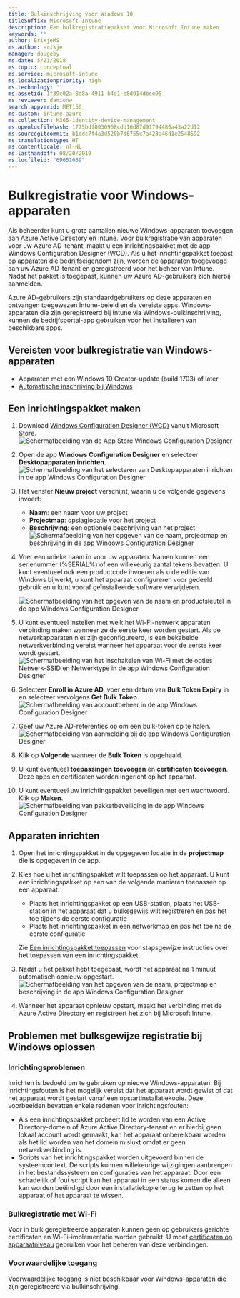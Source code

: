 ```yaml
---
title: Bulkinschrijving voor Windows 10
titleSuffix: Microsoft Intune
description: Een bulkregistratiepakket voor Microsoft Intune maken
keywords: ''
author: ErikjeMS
ms.author: erikje
manager: dougeby
ms.date: 5/21/2018
ms.topic: conceptual
ms.service: microsoft-intune
ms.localizationpriority: high
ms.technology: ''
ms.assetid: 1f39c02a-8d8a-4911-b4e1-e8d014dbce95
ms.reviewer: damionw
search.appverid: MET150
ms.custom: intune-azure
ms.collection: M365-identity-device-management
ms.openlocfilehash: 1775bdf0030968cdd16d87d91794480a43a22d12
ms.sourcegitcommit: b1ddc7f4a3d520b7d6755c7a423a46d1e2548592
ms.translationtype: HT
ms.contentlocale: nl-NL
ms.lasthandoff: 08/20/2019
ms.locfileid: "69651039"
---
```

# <a name="bulk-enrollment-for-windows-devices"></a>Bulkregistratie voor Windows-apparaten

Als beheerder kunt u grote aantallen nieuwe Windows-apparaten toevoegen aan Azure Active Directory en Intune. Voor bulkregistratie van apparaten voor uw Azure AD-tenant, maakt u een inrichtingspakket met de app Windows Configuration Designer (WCD). Als u het inrichtingspakket toepast op apparaten die bedrijfseigendom zijn, worden de apparaten toegevoegd aan uw Azure AD-tenant en geregistreerd voor het beheer van Intune. Nadat het pakket is toegepast, kunnen uw Azure AD-gebruikers zich hierbij aanmelden.

Azure AD-gebruikers zijn standaardgebruikers op deze apparaten en ontvangen toegewezen Intune-beleid en de vereiste apps. Windows-apparaten die zijn geregistreerd bij Intune via Windows-bulkinschrijving, kunnen de bedrijfsportal-app gebruiken voor het installeren van beschikbare apps. 

## <a name="prerequisites-for-windows-devices-bulk-enrollment"></a>Vereisten voor bulkregistratie van Windows-apparaten

- Apparaten met een Windows 10 Creator-update (build 1703) of later
- [Automatische inschrijving bij Windows](windows-enroll.md#enable-windows-10-automatic-enrollment)

## <a name="create-a-provisioning-package"></a>Een inrichtingspakket maken

1. Download [Windows Configuration Designer (WCD)](https://www.microsoft.com/store/apps/9nblggh4tx22) vanuit Microsoft Store.
   ![Schermafbeelding van de App Store Windows Configuration Designer](media/bulk-enroll-store.png)

2. Open de app **Windows Configuration Designer** en selecteer **Desktopapparaten inrichten**.
   ![Schermafbeelding van het selecteren van Desktopapparaten inrichten in de app Windows Configuration Designer](media/bulk-enroll-select.png)

3. Het venster **Nieuw project** verschijnt, waarin u de volgende gegevens invoert:
   - **Naam**: een naam voor uw project
   - **Projectmap**: opslaglocatie voor het project
   - **Beschrijving**: een optionele beschrijving van het project ![Schermafbeelding van het opgeven van de naam, projectmap en beschrijving in de app Windows Configuration Designer](media/bulk-enroll-name.png)

4. Voer een unieke naam in voor uw apparaten. Namen kunnen een serienummer (%SERIAL%) of een willekeurig aantal tekens bevatten. U kunt eventueel ook een productcode invoeren als u de editie van Windows bijwerkt, u kunt het apparaat configureren voor gedeeld gebruik en u kunt vooraf geïnstalleerde software verwijderen.
   
   ![Schermafbeelding van het opgeven van de naam en productsleutel in de app Windows Configuration Designer](media/bulk-enroll-device.png)

5. U kunt eventueel instellen met welk het Wi-Fi-netwerk apparaten verbinding maken wanneer ze de eerste keer worden gestart.  Als de netwerkapparaten niet zijn geconfigureerd, is een bekabelde netwerkverbinding vereist wanneer het apparaat voor de eerste keer wordt gestart.
   ![Schermafbeelding van het inschakelen van Wi-Fi met de opties Netwerk-SSID en Netwerktype in de app Windows Configuration Designer](media/bulk-enroll-network.png)

6. Selecteer **Enroll in Azure AD**, voer een datum van **Bulk Token Expiry** in en selecteer vervolgens **Get Bulk Token**.
   ![Schermafbeelding van accountbeheer in de app Windows Configuration Designer](media/bulk-enroll-account.png)

7. Geef uw Azure AD-referenties op om een bulk-token op te halen.
   ![Schermafbeelding van aanmelding bij de app Windows Configuration Designer](media/bulk-enroll-cred.png)

8. Klik op **Volgende** wanneer de **Bulk Token** is opgehaald.

9. U kunt eventueel **toepassingen toevoegen** en **certificaten toevoegen**. Deze apps en certificaten worden ingericht op het apparaat.

10. U kunt eventueel uw inrichtingspakket beveiligen met een wachtwoord.  Klik op **Maken**.
    ![Schermafbeelding van pakketbeveiliging in de app Windows Configuration Designer](media/bulk-enroll-create.png)

## <a name="provision-devices"></a>Apparaten inrichten

1. Open het inrichtingspakket in de opgegeven locatie in de **projectmap** die is opgegeven in de app.

2. Kies hoe u het inrichtingspakket wilt toepassen op het apparaat.  U kunt een inrichtingspakket op een van de volgende manieren toepassen op een apparaat:
   - Plaats het inrichtingspakket op een USB-station, plaats het USB-station in het apparaat dat u bulksgewijs wilt registreren en pas het toe tijdens de eerste configuratie
   - Plaats het inrichtingspakket in een netwerkmap en pas het toe na de eerste configuratie

   Zie [Een inrichtingspakket toepassen](https://technet.microsoft.com/itpro/windows/configure/provisioning-apply-package) voor stapsgewijze instructies over het toepassen van een inrichtingspakket.

3. Nadat u het pakket hebt toegepast, wordt het apparaat na 1 minuut automatisch opnieuw opgestart.
   ![Schermafbeelding van het opgeven van de naam, projectmap en beschrijving in de app Windows Configuration Designer](media/bulk-enroll-add.png)

4. Wanneer het apparaat opnieuw opstart, maakt het verbinding met de Azure Active Directory en registreert het zich bij Microsoft Intune.

## <a name="troubleshooting-windows-bulk-enrollment"></a>Problemen met bulksgewijze registratie bij Windows oplossen

### <a name="provisioning-issues"></a>Inrichtingsproblemen
Inrichten is bedoeld om te gebruiken op nieuwe Windows-apparaten. Bij inrichtingsfouten is het mogelijk vereist dat het apparaat wordt gewist of dat het apparaat wordt gestart vanaf een opstartinstallatiekopie. Deze voorbeelden bevatten enkele redenen voor inrichtingsfouten:

- Als een inrichtingspakket probeert lid te worden van een Active Directory-domein of Azure Active Directory-tenant en er hierbij geen lokaal account wordt gemaakt, kan het apparaat onbereikbaar worden als het lid worden van het domein mislukt omdat er geen netwerkverbinding is.
- Scripts van het inrichtingspakket worden uitgevoerd binnen de systeemcontext. De scripts kunnen willekeurige wijzigingen aanbrengen in het bestandssysteem en configuraties van het apparaat. Door een schadelijk of fout script kan het apparaat in een status komen die alleen kan worden beëindigd door een installatiekopie terug te zetten op het apparaat of het apparaat te wissen.

### <a name="bulk-enrollment-with-wi-fi"></a>Bulkregistratie met Wi-Fi 

Voor in bulk geregistreerde apparaten kunnen geen op gebruikers gerichte certificaten en Wi-Fi-implementatie worden gebruikt. U moet [certificaten op apparaatniveau](certificates-configure.md) gebruiken voor het beheren van deze verbindingen. 

### <a name="conditional-access"></a>Voorwaardelijke toegang
Voorwaardelijke toegang is niet beschikbaar voor Windows-apparaten die zijn geregistreerd via bulkinschrijving.
